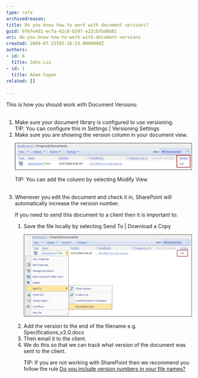 ```yaml
---
type: rule
archivedreason: 
title: Do you know how to work with document versions?
guid: 976fe4d1-ecfa-41c8-b597-e22cb7bd6b81
uri: do-you-know-how-to-work-with-document-versions
created: 2009-07-23T03:16:53.0000000Z
authors:
- id: 8
  title: John Liu
- id: 1
  title: Adam Cogan
related: []

---
```



This is how you should work with Document Versions:
<br><excerpt class='endintro'></excerpt><br>
<ol><li>Make sure your document library is configured to use versioning.<br> TIP: You can configure this in Settings | Versioning Settings​ </li><li>Make sure you are showing the version column in your document view. 
      <dl class="image"><dt>
            <img border="0" src="VersionColumn_Small.jpg" alt="Add a version column" style="border-width:0px;border-style:solid;" />
         </dt></dl><p>TIP: You can add the column by selecting Modify View</p>​​</li><li>Whenever you edit the document and check it in, SharePoint will automatically increase the version number.</li><p>If you need to send this document to a client then it is important to: </p><ol><li>Save the file locally by selecting Send To | Download a Copy 
         <dl class="image"><dt>
               <img border="0" src="SaveFileLocally_Small.jpg" alt="Save a file locally" />
            </dt></dl></li><li>Add the version to the end of the filename e.g. Specifications_v2.0.docx</li><li>Then email it to the client.</li><li>We do this so that we can track what version of the document was sent to the client.</li><p>​TIP: If you are not working with SharePoint then we recommend you follow the rule 
         <a href="http://www.ssw.com.au/ssw/Standards/Rules/RulesToBetterTechnicalDocumentation.aspx#VersionNumber">Do you include version numbers in your file names?</a></p></ol></ol>


